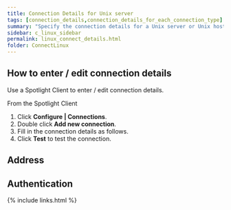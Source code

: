 ```yaml
---
title: Connection Details for Unix server
tags: [connection_details,connection_details_for_each_connection_type]
summary: "Specify the connection details for a Unix server or Unix host of a database connection."
sidebar: c_linux_sidebar
permalink: linux_connect_details.html
folder: ConnectLinux
---
```



## How to enter / edit connection details

Use a Spotlight Client to enter / edit connection details.

From the Spotlight Client

1.  Click **Configure \| Connections**.
2.  Double click **Add new connection**.
3.  Fill in the connection details as follows.
4.  Click **Test** to test the connection.


## Address


## Authentication


 {% include links.html %}
